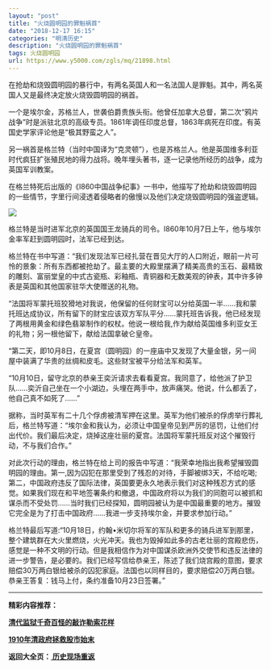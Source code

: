 ```yaml
---
layout: "post"
title: "火烧圆明园的罪魁祸首"
date: "2018-12-17 16:15"
categories: "明清历史"
description: "火烧圆明园的罪魁祸首"
tags: 火烧圆明园
url: https://www.y5000.com/zgls/mq/21898.html
---
```






在抢劫和烧毁圆明园的暴行中，有两名英国人和一名法国人是罪魁。其中，两名英国人又是最终决定放火烧毁圆明园的祸首。

一个是埃尔金，苏格兰人，世袭伯爵贵族头衔。他曾任加拿大总督，第二次“鸦片战争”时是派驻北京的高级专员。1861年调任印度总督，1863年病死在印度。有英国史学家评论他是“极其野蛮之人”。

另一祸首是格兰特（当时中国译为“克灵顿”），也是苏格兰人。他是英国维多利亚时代疯狂扩张殖民地的得力战将。晚年埋头著书，逐一记录他所经历的战争，成为英国军训教案。

在格兰特死后出版的《I860中国战争纪事》一书中，他描写了抢劫和烧毁圆明园的一些情节，字里行间浸透着侵略者的傲慢以及他们决定烧毁圆明园的强盗逻辑。

![](https://img.y5000.com/uploads/allimg/170526/11-1F526093229609.jpg)

格兰特是当时进军北京的英国国王龙骑兵的司令。I860年10月7日上午，他与埃尔金率军赶到圆明园时，法军已经到达。

格兰特在书中写道：“我们发现法军已经扎营在晋见大厅的人口附近，眼前一片可怜的景象：所有东西都被抢劫了。最主要的大殿里摆满了精美高贵的玉石、最精致的雕刻、富丽堂皇的中式古瓷瓶、彩釉瓶、青铜器和无数美观的钟表，其中许多钟表是英国和其他国家驻华大使赠送的礼物。

“法国将军蒙托班狡猾地对我说，他保留的任何财宝可以分给英国一半……我和蒙托班达成协议，所有留下的财宝应该双方军队平分……蒙托班告诉我，他已经发现了两根用黄金和绿色翡翠制作的权杖。他说一根给我,作为献给英国维多利亚女王的礼物；另一根他留下，献给法国拿破仑皇帝。

“第二天，即10月8日，在夏宫（圆明园）的一座庙中又发现了大量金银，另一间屋中装满了华贵的丝绸和皮毛。这些财宝被平分给法军和英军。

“10月10日，留守北京的恭亲王奕沂请求去看看夏宫。我同意了，给他派了护卫队……奕沂自己坐在一个小湖边，头埋在两手中，放声痛哭。他说，什么都丢了，他自己真不如死了……”

据称，当时英军有二十几个俘虏被清军押在这里。英军为他们被杀的俘虏举行葬礼后，格兰特写道：“埃尔金和我认为，必须让中国皇帝见到严厉的惩罚，让他们付出代价。我们最后决定，烧掉这座壮丽的夏宫。法国将军蒙托班反对这个摧毁行动，不与我们合作。”

对此次行动的理由，格兰特在给上司的报告中写道：“我荣幸地指出我希望摧毁圆明园的理由。第一,因为囚犯在那里受到了残忍的对待，手脚被绑3天，不给吃喝;第二，中国政府违反了国际法律，英国要更永久地表示我们对这种残忍方式的感觉。如果我们现在和平地签署条约和撤退，中国政府将以为我们的同胞可以被抓和谋杀而不受处罚……当时我们已经探知，圆明园被认为是中国最重要的地方。摧毁它完全是为了打击中国政府……我进一步支持埃尔金，并要求参加行动。”

格兰特最后写道:“10月18日，约翰•米切尔将军的军队和更多的骑兵进军到那里，整个建筑群在大火里燃烧，火光冲天。我也为毁掉如此多的古老壮丽的宫殿悲伤，感觉是一种不文明的行动。但是我相信作为对中国谋杀欧洲外交使节和违反法律的进一步警告，是必要的。我们已经写信给恭亲王，陈述了我们烧宫殿的意图，要求赔偿30万两白银给被杀的囚犯家庭。法国也以同样目的，要求赔偿20万两白银。恭亲王答复：钱马上付，条约准备10月23日签署。”

* * *

**精彩内容推荐：**

**[清代监狱千奇百怪的敲诈勒索花样](https://www.y5000.com/zgls/mq/21909.html)**

**[1910年清政府拯救股市始末](https://www.y5000.com/zgls/mq/21910.html)**

**返回大全页：[ 历史现场重返](https://www.y5000.com/zgls/21935.html)**
